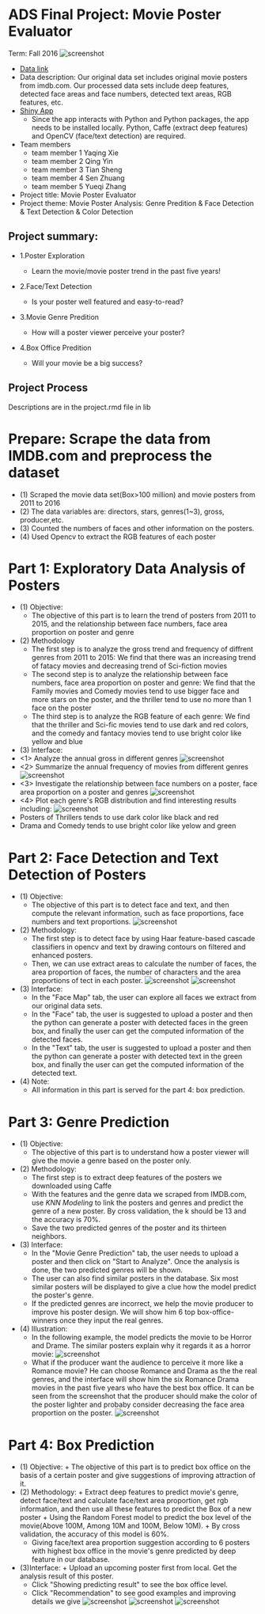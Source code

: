 
# ADS Final Project: Movie Poster Evaluator

Term: Fall 2016
![screenshot](doc/cover/cover.jpeg)
+ [Data link](http://www.imdb.com/search/title?year=2014,2014&title_type=feature&sort=boxoffice_gross_us,desc&page=4&ref_=adv_prv)
+ Data description: Our original data set includes original movie posters from imdb.com. Our processed data sets include deep features, detected face areas and face numbers, detected text areas, RGB features, etc.
+ [Shiny App](lib) 
	+ Since the app interacts with Python and Python packages, the app needs to be installed locally. Python, Caffe (extract deep features) and OpenCV (face/text detection) are required.
+ Team members
	+ team member 1 Yaqing Xie
	+ team member 2 Qing Yin
	+ team member 3 Tian Sheng
	+ team member 4 Sen Zhuang
	+ team member 5 Yueqi Zhang
+ Project title: Movie Poster Evaluator
+ Project theme: Movie Poster Analysis: Genre Predition & Face Detection & Text Detection & Color Detection

## Project summary: 
+ 1.Poster Exploration
	+ Learn the movie/movie poster trend in the past five years!

+ 2.Face/Text Detection
	+ Is your poster well featured and easy-to-read?

+ 3.Movie Genre Predition
	+ How will a poster viewer perceive your poster?

+ 4.Box Office Predition
	+ Will your movie be a big success?


## Project Process
   Descriptions are in the project.rmd file in lib
# Prepare: Scrape the data from IMDB.com and preprocess the dataset
+ (1) Scraped the movie data set(Box>100 million) and movie posters from 2011 to 2016
+ (2) The data variables are: directors, stars, genres(1~3), gross, producer,etc.
+ (3) Counted the numbers of faces and other information on the posters.
+ (4) Used Opencv to extract the RGB features of each poster

# Part 1: Exploratory Data Analysis of Posters
+ (1) Objective: 
	+ The objective of this part is to learn the trend of posters from 2011 to 2015, and the relationship between face numbers, face area proportion on poster and genre
+ (2) Methodology
	+  The first step is to analyze the gross trend and frequency of diffrent genres from 2011 to 2015:
	We find that there was an increasing trend of fatacy movies and decreasing trend of Sci-fiction movies
	+  The second step is to analyze the relationship between face numbers, face area proportion on poster and genre:
	We find that the Family movies and Comedy movies tend to use bigger face and more stars on the poster, and the thriller tend to use no more than 1 face on the poster
	+  The third step is to analyze the RGB feature of each genre:
	We find that the thriller and Sci-fic movies tend to use dark and red colors, and the comedy and fantacy movies tend to use bright color like yellow and blue
+ (3) Interface: 
+ <1> Analyze the annual gross in different genres
![screenshot](doc/cover/barplot.jpg)
+ <2> Summarize the annual frequency of movies from different genres
![screenshot](doc/cover/piechart.jpg)
+ <3> Investigate the relationship between face numbers on a poster, face area proportion on a poster and genres
![screenshot](doc/cover/bubble.jpg)
+ <4> Plot each genre's RGB distribution and find interesting results including:
![screenshot](doc/cover/rgb.jpg)
+  Posters of Thrillers tends to use dark color like black and red 
+  Drama and Comedy tends to use bright color like yelow and green


# Part 2: Face Detection and Text Detection of Posters
+ (1) Objective: 
	+ The objective of this part is to detect face and text, and then compute the relevant information, such as face proportions, face numbers and text proportions.
![screenshot](doc/cover/facemap.jpg)
+ (2) Methodology: 
	+ The first step is to detect face by using Haar feature-based cascade classifiers in opencv and text by drawing contours on filtered and enhanced posters.
	+ Then, we can use extract areas to calculate the number of faces, the area proportion of faces, the number of characters and the area proportions of tect in each poster.
![screenshot](doc/cover/face_detection.jpg)
![screenshot](doc/cover/text_detection.jpg)
+ (3) Interface:
	+ In the "Face Map" tab, the user can explore all faces we extract from our original data sets.
	+ In the "Face" tab, the user is suggested to upload a poster and then the python can generate a poster with detected faces in the green box, and finally the user can get the computed information of the detected faces.
	+ In the "Text" tab, the user is suggested to upload a poster and then the python can generate a poster with detected text in the green box, and finally the user can get the computed information of the detected text.
+ (4) Note:
	+ All information in this part is served for the part 4: box prediction.


# Part 3: Genre Prediction
+ (1) Objective: 
	+ The objective of this part is to understand how a poster viewer will give the movie a genre based on the poster only. 
+ (2) Methodology:  
	+ The first step is to extract deep features of the posters we downloaded using Caffe 
	+ With the features and the genre data we scraped from IMDB.com, use _KNN Modeling_ to link the posters and genres and predict the genre of a new poster. By cross validation, the k should be 13 and the accuracy is 70%. 
	+ Save the two predicted genres of the poster and its thirteen neighbors. 
+ (3) Interface: 
	+ In the "Movie Genre Prediction" tab, the user needs to upload a poster and then click on "Start to Analyze". Once the analysis is done, the two predicted genres will be shown. 
	+ The user can also find similar posters in the database. Six most similar posters will be displayed to give a clue how the model predict the poster's genre. 
	+ If the predicted genres are incorrect, we help the movie producer to improve his poster design. We will show him 6 top box-office-winners once they input the real genres. 
+ (4) Illustration:
	+ In the following example, the model predicts the movie to be Horror and Drame. The similar posters explain why it regards it as a horror movie: 
![screenshot](doc/cover/color_revise.jpg)
	+ What if the producer want the audience to perceive it more like a Romance movie? He can choose Romance and Drama as the the real genres, and the interface will show him the six Romance Drama movies in the past five years who have the best box office. It can be seen from the screenshot that the producer should make the color of the poster lighter and probaby consider decreasing the face area proportion on the poster.
![screenshot](doc/cover/genre_prediction.jpg)


# Part 4: Box Prediction
+ (1) Objective:
        + The objective of this part is to predict box office on the basis of a certain poster and give suggestions of improving attraction of it. 
+ (2) Methodology:
        + Extract deep features to predict movie's genre, detect face/text and calculate face/text area proportion, get rgb information, and then use all these features to predict the Box of a new poster
        + Using the Random Forest model to predict the box level of the movie(Above 100M, Among 10M and 100M, Below 10M).
        + By cross validation, the accuracy of this model is 60%.
	+ Giving face/text area proportion suggestion according to 6 posters with highest box office in the movie's genre predicted by deep feature in our database.
+ (3)Interface:
        + Upload an upcoming poster first from local. Get the analysis result of this poster.
	+ Click "Showing predicting result" to see the box office level.
	+ Click "Recommendation" to see good examples and improving details we give
![screenshot](doc/cover/box_prediction_top.jpg)
![screenshot](doc/cover/box_prediction_middle.jpg)
![screenshot](doc/cover/box_prediction_bottom.jpg)








